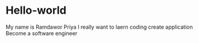 # Hello-world
My name is Ramdawor Priya
I really want to laern coding
create application
Become a software engineer
